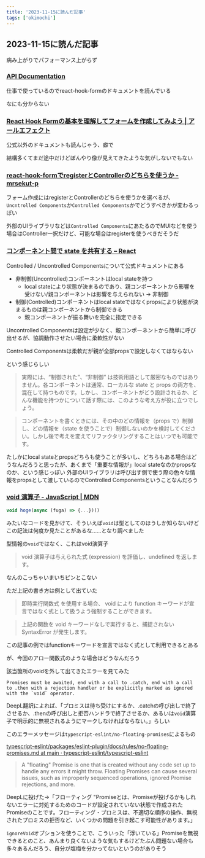 ```yaml
---
title: '2023-11-15に読んだ記事'
tags: ['okimochi']
---
```


## 2023-11-15に読んだ記事

病み上がりでパフォーマンス上がらず

### [API Documentation](https://react-hook-form.com/docs)

仕事で使っているのでreact-hook-formのドキュメントを読んでいる

なにも分からない

### [React Hook Formの基本を理解してフォームを作成してみよう \| アールエフェクト](https://reffect.co.jp/react/react-hook-form/)

公式以外のドキュメントも読んじゃう、癖で

結構多くてまだ途中だけどぼんやり像が見えてきたような気がしないでもない

### [react\-hook\-formでregisterとControllerのどちらを使うか \- mrsekut\-p](https://scrapbox.io/mrsekut-p/react-hook-form%E3%81%A7register%E3%81%A8Controller%E3%81%AE%E3%81%A9%E3%81%A1%E3%82%89%E3%82%92%E4%BD%BF%E3%81%86%E3%81%8B)

フォーム作成にはregisterとControllerのどちらを使うかを選べるが、`Uncntrolled Components`か`Controlled Components`かでどうすべきかが変わるっぽい

外部のUIライブラリなどは`Controlled Components`にあたるのでMUIなどを使う場合はController一択だけど、可能な場合はregisterを使うべきだそうだ

### [コンポーネント間で state を共有する – React](https://ja.react.dev/learn/sharing-state-between-components#controlled-and-uncontrolled-components)

Controlled / Uncontrolled Componentsについて公式ドキュメントにある

- 非制御(Uncontrolled)コンポーネントはlocal stateを持つ
  - local stateにより状態が決まるのであり、親コンポーネントから影響を受けない/親コンポーネントは影響を与えられない → 非制御
- 制御(Controlled)コンポーネントはlocal stateではなくpropsにより状態が決まるものは親コンポーネントから制御できる
  - 親コンポーネントが振る舞いを完全に指定できる

Uncontrolled Componentsは設定が少なく、親コンポーネントから簡単に呼び出せるが、協調動作させたい場合に柔軟性がない

Controlled Componentsは柔軟だが親が全部propsで設定しなくてはならない

という感じらしい

> 実際には、“制御された”、“非制御” は技術用語として厳密なものではありません。各コンポーネントは通常、ローカルな state と props の両方を、混在して持つものです。しかし、コンポーネントがどう設計されるか、どんな機能を持つかについて話す際には、このような考え方が役に立つでしょう。

> コンポーネントを書くときには、その中のどの情報を（props で）制御し、どの情報を（state を使うことで）制御しないのかを検討してください。しかし後で考えを変えてリファクタリングすることはいつでも可能です。

たしかにlocal stateとpropsどちらも使うことが多いし、どちらもある場合はどうなんだろうと思ったが、あくまで「重要な情報が」local stateなのかpropsなのか、という感じっぽい
外部のUIライブラリは呼び出す側で使う際の色々な情報をpropsとして渡しているのでControlled Componentsということなんだろう

### [void 演算子 \- JavaScript \| MDN](https://developer.mozilla.org/ja/docs/Web/JavaScript/Reference/Operators/void)

```ts
void hoge(async (fuga) => {...})()
```

みたいなコードを見かけて、そういえば`void`は型としてのほうしか知らないけどこの記法は何度か見たことがあるな……となり調べました

型情報の`void`ではなく、これはvoid演算子

> void 演算子は与えられた式 (expression) を評価し、undefined を返します。

なんのこっちゃいまいちピンとこない

ただ上記の書き方は例として出ていた

> 即時実行関数式 を使用する場合、 void により function キーワードが宣言ではなく式として扱うよう強制することができます。

> 上記の関数を void キーワードなしで実行すると、捕捉されない SyntaxError が発生します。

この記事の例ではfunctionキーワードを宣言ではなく式として利用できるとある

が、今回のアロー関数式のような場合はどうなんだろう

該当箇所のvoidを外して出てきたエラーを見てみた

```
Promises must be awaited, end with a call to .catch, end with a call to .then with a rejection handler or be explicitly marked as ignored with the `void` operator.
```

DeepL翻訳によれば、「プロミスは待ち受けにするか、.catchの呼び出しで終了させるか、.thenの呼び出しと拒否ハンドラで終了させるか、あるいは`void`演算子で明示的に無視されるようにマークしなければならない。」らしい

このエラーメッセージは`typescript-eslint/no-floating-promises`によるもの

[typescript\-eslint/packages/eslint\-plugin/docs/rules/no\-floating\-promises\.md at main · typescript\-eslint/typescript\-eslint](https://github.com/typescript-eslint/typescript-eslint/blob/main/packages/eslint-plugin/docs/rules/no-floating-promises.md)

> A "floating" Promise is one that is created without any code set up to handle any errors it might throw. Floating Promises can cause several issues, such as improperly sequenced operations, ignored Promise rejections, and more.

DeepLに投げた→「フローティング "Promiseとは、Promiseが投げるかもしれないエラーに対処するためのコードが設定されていない状態で作成されたPromiseのことです。フローティング・プロミスは、不適切な順序の操作、無視されたプロミスの拒否など、いくつかの問題を引き起こす可能性があります。」

`ignoreVoid`オプションを使うことで、こういった「浮いている」Promiseを無視できるとのこと、あんまり良くないような気もするけどたぶん問題ない場合も多々あるんだろう、自分が塩梅を分かってないというのがありそう
